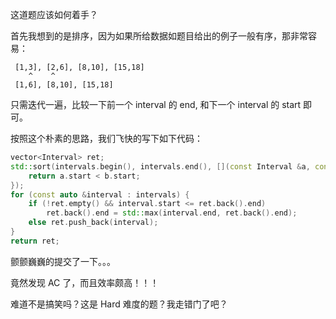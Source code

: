 这道题应该如何着手？

首先我想到的是排序，因为如果所给数据如题目给出的例子一般有序，那非常容易：

     [1,3], [2,6], [8,10], [15,18]
        ^    ^
     [1,6], [8,10], [15,18]

只需迭代一遍，比较一下前一个 interval 的 end, 和下一个 interval 的 start 即可。

按照这个朴素的思路，我们飞快的写下如下代码：

```cpp
vector<Interval> ret;
std::sort(intervals.begin(), intervals.end(), [](const Interval &a, const Interval &b){
    return a.start < b.start;
});
for (const auto &interval : intervals) {
    if (!ret.empty() && interval.start <= ret.back().end)
        ret.back().end = std::max(interval.end, ret.back().end);
    else ret.push_back(interval);
}
return ret;
```

颤颤巍巍的提交了一下。。。

竟然发现 AC 了，而且效率颇高！！！

难道不是搞笑吗？这是 Hard 难度的题？我走错门了吧？
